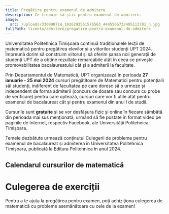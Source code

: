 ```yaml
---
title: Pregătire pentru examenul de admitere
description: Ce trebuie să știi pentru examenul de admitere.
image:
  src: /uploads/330990714_1026293551576563_4445566732495113781_n.jpg
fullPath: licenta/admitere/pregatire-pentru-examenul-de-admitere
---
```

Universitatea Politehnica Timișoara continuă tradiționalele lecții de matematică pentru pregătirea elevilor și a viitorilor studenți UPT 2024. Împreună dorim să construim viitorul și să oferim șansa noii generații de studenți UPT de a obține rezultate remarcabile atât în ceea ce privește promovabilitatea bacalaureatului cât și a admiterii la facultate.

Prin Departamentul de Matematică, UPT organizează în perioada **27 ianuarie - 25 mai 2024** cursuri pregătitoare de Matematici pentru potențialii săi studenți, indiferent de facultatea pe care doresc să o urmeze și independent de forma admiterii (concurs de dosare sau concurs cu probe de verificare) pentru care optează, cursuri care vor fi utile atât pentru examenul de bacalaureat cât și pentru examenul din anul l de studii.

Cursurile sunt **gratuite** și se vor desfășura fizic și online în fiecare sâmbătă din perioada mai sus menționată, urmând să fie postate în format video pe paginile de Internet, respectiv Facebook, ale Universității Politehnica Timișoara.

Temele dezbătute urmează conținutul Culegerii de probleme pentru examenul de bacalaureat și admiterea în Universitatea Politehnica Timișoara, publicată la Editura Politehnica în anul 2024.

## Calendarul cursurilor de matematică

<Timeline slug="pregăriri-matematică-2022"></Timeline>

# Culegerea de exerciții

Pentru a te ajuta la pregătirea pentru examen, poți achiziționa culegerea de matematică cu probleme asemănătoare cu cele de la examen!

<Attachment label="Culegere de probleme de matematică pentru examenul de admitere din anul 2024 la Universitatea Politehnica Timișoara" file="http://www.upt.ro//img/files/2023-2024/Admitere/licenta/Culegere_admitere_UPT_2024.pdf"></Attachment>